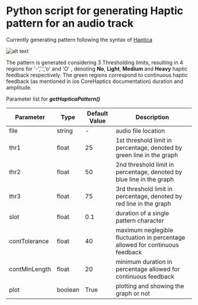 # Python script for generating Haptic pattern for an audio track  
  
Currently generating pattern following the syntax of [Haptica](https://github.com/efremidze/Haptica)
  
![alt text][logo]

[logo]: https://buet-edu-1.s3.amazonaws.com/auto_upload/0RMFi9mrPNe7mol2JwcZAf40F3n2/1623669609554.png "Logo Title Text 2"
  
The pattern is generated considering 3 Thresholding limits, resulting in 4 regions for '-','.','o' and 'O' , denoting __No__, __Light__, __Medium__ and __Heavy__ haptic feedback respectively.   The green regions correspond to continuous haptic feedback (as mentioned in ios CoreHaptics documentation) duration and amplitude.
  
Parameter list for __*getHapticaPattern()*__

| Parameter | Type | Default Value | Description |
| --- | -- | ----------- |----|
|file|string|-|audio file location|
|thr1|float|25|1st threshold limit in percentage, denoted by green line in the graph|
|thr2|float|50|2nd threshold limit in percentage, denoted by blue line in the graph|
|thr3|float|75|3rd threshold limit in percentage, denoted by red line in the graph|
|slot|float|0.1|duration of a single pattern character|
|contTolerance|float|40|maximum neglegible fluctuation in percentage allowed for continuous feedback|
|contMinLength|float|20|minimum duration in percentage allowed for continuous feedback|
|plot|boolean|True|plotting and showing the graph or not|
